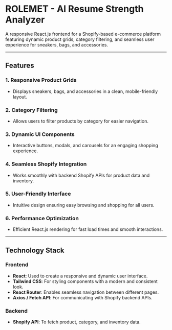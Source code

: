 # ROLEMET - AI Resume Strength Analyzer

A responsive React.js frontend for a Shopify-based e-commerce platform featuring dynamic product grids, category filtering, and seamless user experience for sneakers, bags, and accessories.

---

## Features

### 1. **Responsive Product Grids**
- Displays sneakers, bags, and accessories in a clean, mobile-friendly layout.

### 2. **Category Filtering**
- Allows users to filter products by category for easier navigation.

### 3. **Dynamic UI Components**
- Interactive buttons, modals, and carousels for an engaging shopping experience.

### 4. **Seamless Shopify Integration**
- Works smoothly with backend Shopify APIs for product data and inventory.

### 5. **User-Friendly Interface**
- Intuitive design ensuring easy browsing and shopping for all users.

### 6. **Performance Optimization**
- Efficient React.js rendering for fast load times and smooth interactions.
---

## Technology Stack

### **Frontend**
- **React**: Used to create a responsive and dynamic user interface.
- **Tailwind CSS**: For styling components with a modern and consistent look.
- **React Router**: Enables seamless navigation between different pages.
- **Axios / Fetch API**: For communicating with Shopify backend APIs.
  
### **Backend**
- **Shopify API**: To fetch product, category, and inventory data.

